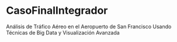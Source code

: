 # CasoFinalIntegrador
Análisis de Tráfico Aéreo en el Aeropuerto de San Francisco Usando Técnicas de Big Data y Visualización Avanzada
